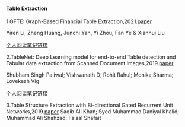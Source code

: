 #### Table Extraction

1.GFTE: Graph-Based Financial Table Extraction,2021.[paper](https://link.springer.com/chapter/10.1007/978-3-030-68790-8_50)

Yiren Li, Zheng Huang, Junchi Yan, Yi Zhou, Fan Ye & Xianhui Liu

[个人阅读笔记链接](https://zhuanlan.zhihu.com/p/585757995)

2.TableNet: Deep Learning model for end-to-end Table detection and Tabular data extraction from Scanned Document Images,2019.[paper](https://ieeexplore.ieee.org/abstract/document/8978013)

Shubham Singh Paliwal; Vishwanath D; Rohit Rahul; Monika Sharma; Lovekesh Vig

[个人阅读笔记链接](https://zhuanlan.zhihu.com/p/585800387)

3.Table Structure Extraction with Bi-directional Gated Recurrent Unit Networks,2019.[paper](https://ieeexplore.ieee.org/abstract/document/8977949)
Saqib Ali Khan; Syed Muhammad Daniyal Khalid; Muhammad Ali Shahzad; Faisal Shafait
